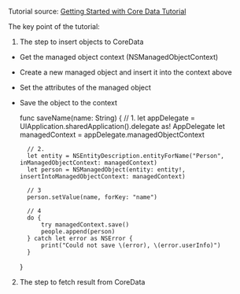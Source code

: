 Tutorial source: [Getting Started with Core Data Tutorial][1]

The key point of the tutorial:
1. The step to insert objects to CoreData
* Get the managed object context (NSManagedObjectContext)
* Create a new managed object and insert it into the context above
* Set the attributes of the managed object
* Save the object to the context
	
	func saveName(name: String) {
		// 1. 
		let appDelegate = UIApplication.sharedApplication().delegate as! AppDelegate
		let managedContext = appDelegate.managedObjectContext
	        
		// 2. 
		let entity = NSEntityDescription.entityForName("Person", inManagedObjectContext: managedContext)
		let person = NSManagedObject(entity: entity!, insertIntoManagedObjectContext: managedContext)
	      
		// 3  
		person.setValue(name, forKey: "name")
	    
		// 4	
	    do {
	        try managedContext.save()  
	        people.append(person)
	    } catch let error as NSError {
	        print("Could not save \(error), \(error.userInfo)")
	    }
	}
	
2. The step to fetch result from CoreData

[1]:	http://www.raywenderlich.com/115695/getting-started-with-core-data-tutorial